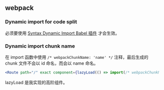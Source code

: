 ## webpack

### Dynamic import for code split

必须要使用 [Syntax Dynamic Import Babel 插件](https://babeljs.io/docs/plugins/syntax-dynamic-import/) 才会生效。

### Dynamic import chunk name

在 import 函数中使用 `/* webpackChunkName: 'name' */` 注释，最后生成的 chunk 文件不会以 id 命名，而会以 name 命名。

```jsx
<Route path="/" exact component={lazyLoad(() => import(/* webpackChunkName: 'home' */ './pages/home'))} />
```

lazyLoad 是我实现的高阶组件。
